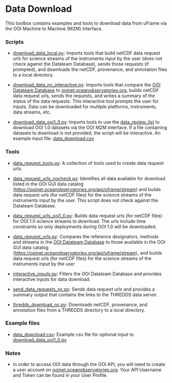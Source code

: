 # Data Download
This toolbox contains examples and tools to download data from uFrame via the OOI Machine to Machine (M2M) interface. 

### Scripts
- [download_data_local.py](https://github.com/data-edu-ooi/data-review-tools/blob/master/data_download/download_data_local.py): Imports tools that build netCDF data request urls for science streams of the instruments input by the user (does not check against the Datateam Database), sends those requests (if prompted), and downloads the netCDF, provenance, and annotation files to a local directory.

- [download_data_nc_interactive.py](https://github.com/data-edu-ooi/data-review-tools/blob/master/data_download/download_data_nc_interactive.py): Imports tools that compare the [OOI Datateam Database](http://ooi.visualocean.net/) to [ooinet.oceanobservatories.org](https://ooinet.oceanobservatories.org/), builds netCDF data request urls, sends the requests, and writes a summary of the status of the data requests. This interactive tool prompts the user for inputs. Data can be downloaded for multiple platforms, instruments, data streams, etc.

- [download_data_ooi1_0.py](https://github.com/data-edu-ooi/data-review-tools/blob/master/data_download/download_data_ooi1_0.py): Imports tools to use the [data_review_list](https://github.com/data-edu-ooi/data-review-tools/tree/master/review_list) to download OOI 1.0 datasets via the OOI M2M interface. If a file containing datasets to download is not provided, the script will be interactive. An example input file: [data_download.csv](https://github.com/data-edu-ooi/data-review-tools/blob/master/data_download/example_files/data_download.csv)

### Tools
- [data_request_tools.py](https://github.com/data-edu-ooi/data-review-tools/blob/master/data_download/tools/data_request_tools.py): A collection of tools used to create data request urls.

- [data_request_urls_nocheck.py](https://github.com/data-edu-ooi/data-review-tools/blob/master/data_download/tools/data_request_urls_nocheck.py): Identifies all data available for download listed in the OOI GUI data catalog (https://ooinet.oceanobservatories.org/api/uframe/stream) and builds data request urls (for netCDF files) for the science streams of the instruments input by the user. This script does not check against the Datateam Database.

- [data_request_urls_ooi1_0.py](https://github.com/data-edu-ooi/data-review-tools/blob/master/data_download/tools/data_request_urls_ooi1_0.py): Builds data request urls (for netCDF files) for OOI 1.0 science streams to download. The urls include time constraints so only deployments during OOI 1.0 will be downloaded.

- [data_request_urls.py](https://github.com/data-edu-ooi/data-review-tools/blob/master/data_download/tools/data_request_urls.py): Compares the reference designators, methods and streams in the [OOI Datateam Database](http://ooi.visualocean.net/) to those available in the OOI GUI data catalog (https://ooinet.oceanobservatories.org/api/uframe/stream), and builds data request urls (for netCDF files) for the science streams of the instruments input by the user

- [interactive_inputs.py](https://github.com/data-edu-ooi/data-review-tools/blob/master/data_download/tools/interactive_inputs.py): Fitlers the OOI Datateam Database and provides interactive inputs for data download.

- [send_data_requests_nc.py](https://github.com/data-edu-ooi/data-review-tools/blob/master/data_download/tools/send_data_requests_nc.py): Sends data request urls and provides a summary output that contains the links to the THREDDS data server.

- [thredds_download_nc.py](https://github.com/data-edu-ooi/data-review-tools/blob/master/data_download/tools/thredds_download_nc.py): Downloads netCDF, provenance, and annotation files from a THREDDS directory to a local directory.

### Example files
- [data_download.csv](https://github.com/data-edu-ooi/data-review-tools/blob/master/data_download/example_files/data_download.csv): Example csv file for optional input to [download_data_ooi1_0.py](https://github.com/data-edu-ooi/data-review-tools/blob/master/data_download/download_data_ooi1_0.py)

### Notes
- In order to access OOI data through the OOI API, you will need to create a user account on [ooinet.oceanobservatories.org](https://ooinet.oceanobservatories.org/). Your API Username and Token can be found in your User Profile.